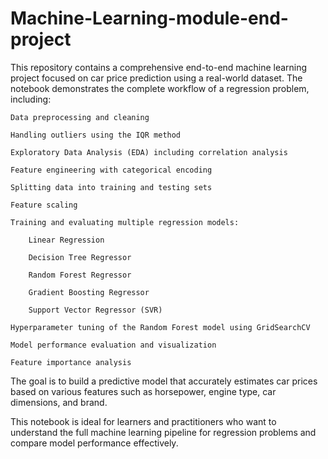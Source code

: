 # Machine-Learning-module-end-project

This repository contains a comprehensive end-to-end machine learning project focused on car price prediction using a real-world dataset. The notebook demonstrates the complete workflow of a regression problem, including:

    Data preprocessing and cleaning

    Handling outliers using the IQR method

    Exploratory Data Analysis (EDA) including correlation analysis

    Feature engineering with categorical encoding

    Splitting data into training and testing sets

    Feature scaling

    Training and evaluating multiple regression models:

        Linear Regression

        Decision Tree Regressor

        Random Forest Regressor

        Gradient Boosting Regressor

        Support Vector Regressor (SVR)

    Hyperparameter tuning of the Random Forest model using GridSearchCV

    Model performance evaluation and visualization

    Feature importance analysis

The goal is to build a predictive model that accurately estimates car prices based on various features such as horsepower, engine type, car dimensions, and brand.

This notebook is ideal for learners and practitioners who want to understand the full machine learning pipeline for regression problems and compare model performance effectively.
